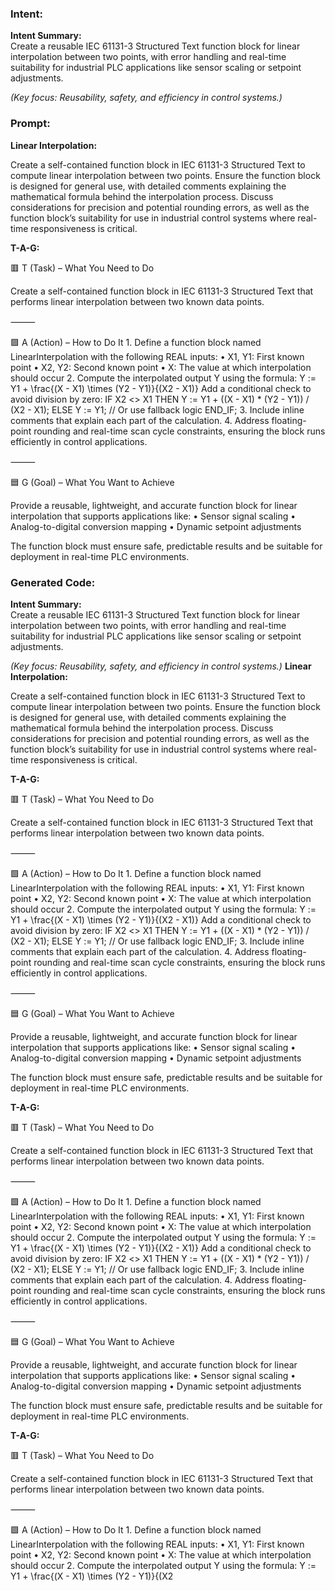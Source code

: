 ### Intent:
**Intent Summary:**  
Create a reusable IEC 61131-3 Structured Text function block for linear interpolation between two points, with error handling and real-time suitability for industrial PLC applications like sensor scaling or setpoint adjustments.  

*(Key focus: Reusability, safety, and efficiency in control systems.)*

### Prompt:
**Linear Interpolation:**

Create a self-contained function block in IEC 61131-3 Structured Text to compute linear interpolation between two points. Ensure the function block is designed for general use, with detailed comments explaining the mathematical formula behind the interpolation process. Discuss considerations for precision and potential rounding errors, as well as the function block’s suitability for use in industrial control systems where real-time responsiveness is critical.

**T-A-G:**

🟥 T (Task) – What You Need to Do

Create a self-contained function block in IEC 61131-3 Structured Text that performs linear interpolation between two known data points.

⸻

🟩 A (Action) – How to Do It
	1.	Define a function block named LinearInterpolation with the following REAL inputs:
	•	X1, Y1: First known point
	•	X2, Y2: Second known point
	•	X: The value at which interpolation should occur
	2.	Compute the interpolated output Y using the formula:
Y := Y1 + \frac{(X - X1) \times (Y2 - Y1)}{(X2 - X1)}
Add a conditional check to avoid division by zero:
IF X2 <> X1 THEN
    Y := Y1 + ((X - X1) * (Y2 - Y1)) / (X2 - X1);
ELSE
    Y := Y1; // Or use fallback logic
END_IF;
3.	Include inline comments that explain each part of the calculation.
	4.	Address floating-point rounding and real-time scan cycle constraints, ensuring the block runs efficiently in control applications.

⸻

🟦 G (Goal) – What You Want to Achieve

Provide a reusable, lightweight, and accurate function block for linear interpolation that supports applications like:
	•	Sensor signal scaling
	•	Analog-to-digital conversion mapping
	•	Dynamic setpoint adjustments

The function block must ensure safe, predictable results and be suitable for deployment in real-time PLC environments.

### Generated Code:
**Intent Summary:**  
Create a reusable IEC 61131-3 Structured Text function block for linear interpolation between two points, with error handling and real-time suitability for industrial PLC applications like sensor scaling or setpoint adjustments.  

*(Key focus: Reusability, safety, and efficiency in control systems.)*
**Linear Interpolation:**

Create a self-contained function block in IEC 61131-3 Structured Text to compute linear interpolation between two points. Ensure the function block is designed for general use, with detailed comments explaining the mathematical formula behind the interpolation process. Discuss considerations for precision and potential rounding errors, as well as the function block’s suitability for use in industrial control systems where real-time responsiveness is critical.

**T-A-G:**

🟥 T (Task) – What You Need to Do

Create a self-contained function block in IEC 61131-3 Structured Text that performs linear interpolation between two known data points.

⸻

🟩 A (Action) – How to Do It
	1.	Define a function block named LinearInterpolation with the following REAL inputs:
	•	X1, Y1: First known point
	•	X2, Y2: Second known point
	•	X: The value at which interpolation should occur
	2.	Compute the interpolated output Y using the formula:
Y := Y1 + \frac{(X - X1) \times (Y2 - Y1)}{(X2 - X1)}
Add a conditional check to avoid division by zero:
IF X2 <> X1 THEN
    Y := Y1 + ((X - X1) * (Y2 - Y1)) / (X2 - X1);
ELSE
    Y := Y1; // Or use fallback logic
END_IF;
3.	Include inline comments that explain each part of the calculation.
	4.	Address floating-point rounding and real-time scan cycle constraints, ensuring the block runs efficiently in control applications.

⸻

🟦 G (Goal) – What You Want to Achieve

Provide a reusable, lightweight, and accurate function block for linear interpolation that supports applications like:
	•	Sensor signal scaling
	•	Analog-to-digital conversion mapping
	•	Dynamic setpoint adjustments

The function block must ensure safe, predictable results and be suitable for deployment in real-time PLC environments.

**T-A-G:**

🟥 T (Task) – What You Need to Do

Create a self-contained function block in IEC 61131-3 Structured Text that performs linear interpolation between two known data points.

⸻

🟩 A (Action) – How to Do It
	1.	Define a function block named LinearInterpolation with the following REAL inputs:
	•	X1, Y1: First known point
	•	X2, Y2: Second known point
	•	X: The value at which interpolation should occur
	2.	Compute the interpolated output Y using the formula:
Y := Y1 + \frac{(X - X1) \times (Y2 - Y1)}{(X2 - X1)}
Add a conditional check to avoid division by zero:
IF X2 <> X1 THEN
    Y := Y1 + ((X - X1) * (Y2 - Y1)) / (X2 - X1);
ELSE
    Y := Y1; // Or use fallback logic
END_IF;
3.	Include inline comments that explain each part of the calculation.
	4.	Address floating-point rounding and real-time scan cycle constraints, ensuring the block runs efficiently in control applications.

⸻

🟦 G (Goal) – What You Want to Achieve

Provide a reusable, lightweight, and accurate function block for linear interpolation that supports applications like:
	•	Sensor signal scaling
	•	Analog-to-digital conversion mapping
	•	Dynamic setpoint adjustments

The function block must ensure safe, predictable results and be suitable for deployment in real-time PLC environments.

**T-A-G:**

🟥 T (Task) – What You Need to Do

Create a self-contained function block in IEC 61131-3 Structured Text that performs linear interpolation between two known data points.

⸻

🟩 A (Action) – How to Do It
	1.	Define a function block named LinearInterpolation with the following REAL inputs:
	•	X1, Y1: First known point
	•	X2, Y2: Second known point
	•	X: The value at which interpolation should occur
	2.	Compute the interpolated output Y using the formula:
Y := Y1 + \frac{(X - X1) \times (Y2 - Y1)}{(X2
